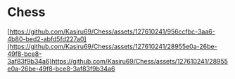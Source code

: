 # Chess
[https://github.com/Kasiru69/Chess/assets/127610241/956ccfbc-3aa6-4b80-bed2-abfd5fd227a0](https://github.com/Kasiru69/Chess/assets/127610241/28955e0a-26be-49f8-bce8-3af83f9b34a6)https://github.com/Kasiru69/Chess/assets/127610241/28955e0a-26be-49f8-bce8-3af83f9b34a6
